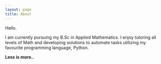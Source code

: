 ```yaml
---
layout: page
title: About
---
```


Hello.

I am currently pursuing my B.Sc in Applied Mathematics. I enjoy tutoring all levels of Math and developing solutions to automate tasks utilizing my favourite programming language, Python. 

**Less is more..**
